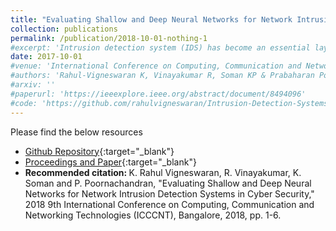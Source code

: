 ```yaml
---
title: "Evaluating Shallow and Deep Neural Networks for Network Intrusion Detection Systems in Cyber Security"
collection: publications
permalink: /publication/2018-10-01-nothing-1
#excerpt: 'Intrusion detection system (IDS) has become an essential layer in all the latest ICT system due to an urge towards cyber safety in the day-to-day world. Reasons including uncertainty in finding the types of attacks and increased the complexity of advanced cyber attacks, IDS calls for the need of integration of Deep Neural Networks (DNNs). In this paper, DNNs have been utilized to predict the attacks on Network Intrusion Detection System (N-IDS). A DNN with 0.1 rate of learning is applied and is run for 1000 number of epochs and KDDCup-`99' dataset has been used for training and benchmarking the network. For comparison purposes, the training is done on the same dataset with several other classical machine learning algorithms and DNN of layers ranging from 1 to 5. The results were compared and concluded that a DNN of 3 layers has superior performance over all the other classical machine learning algorithms.'
date: 2017-10-01
#venue: 'International Conference on Computing, Communication and Networking Technologies (ICCCNT)'
#authors: 'Rahul-Vigneswaran K, Vinayakumar R, Soman KP & Prabaharan Poornachandran'
#arxiv: ''
#paperurl: 'https://ieeexplore.ieee.org/abstract/document/8494096'
#code: 'https://github.com/rahulvigneswaran/Intrusion-Detection-Systems'
---
```



Please find the below resources
* [Github Repository](https://github.com/rahulvigneswaran/Intrusion-Detection-Systems){:target="_blank"}
* [Proceedings and Paper](https://ieeexplore.ieee.org/abstract/document/8494096){:target="_blank"}
* <strong>Recommended citation: </strong>K. Rahul Vigneswaran, R. Vinayakumar, K. Soman and P. Poornachandran, "Evaluating Shallow and Deep Neural Networks for Network Intrusion Detection Systems in Cyber Security," 2018 9th International Conference on Computing, Communication and Networking Technologies (ICCCNT), Bangalore, 2018, pp. 1-6.
